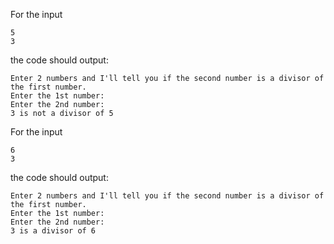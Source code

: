 For the input
```
5
3
```
the code should output:
```
Enter 2 numbers and I'll tell you if the second number is a divisor of the first number.
Enter the 1st number:
Enter the 2nd number:
3 is not a divisor of 5
```

For the input
```
6
3
```
the code should output:
```
Enter 2 numbers and I'll tell you if the second number is a divisor of the first number.
Enter the 1st number:
Enter the 2nd number:
3 is a divisor of 6
```
